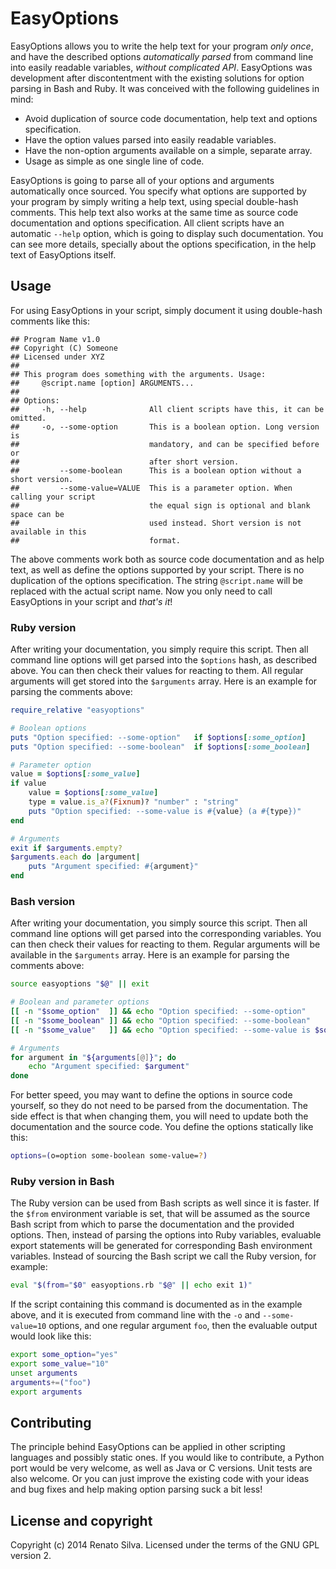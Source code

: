 # EasyOptions

EasyOptions allows you to write the help text for your program *only once*, and have the described options *automatically parsed* from command line into easily readable variables, *without complicated API*. EasyOptions was development after discontentment with the existing solutions for option parsing in Bash and Ruby. It was conceived with the following guidelines in mind:

  * Avoid duplication of source code documentation, help text and options specification.
  * Have the option values parsed into easily readable variables.
  * Have the non-option arguments available on a simple, separate array.
  * Usage as simple as one single line of code.

EasyOptions is going to parse all of your options and arguments automatically once sourced. You specify what options are supported by your program by simply writing a help text, using special double-hash comments. This help text also works at the same time as source code documentation and options specification. All client scripts have an automatic `--help` option, which is going to display such documentation. You can see more details, specially about the options specification, in the help text of EasyOptions itself.

## Usage

For using EasyOptions in your script, simply document it using double-hash comments like this:

```
## Program Name v1.0
## Copyright (C) Someone
## Licensed under XYZ
##
## This program does something with the arguments. Usage:
##     @script.name [option] ARGUMENTS...
##
## Options:
##     -h, --help              All client scripts have this, it can be omitted.
##     -o, --some-option       This is a boolean option. Long version is
##                             mandatory, and can be specified before or
##                             after short version.
##         --some-boolean      This is a boolean option without a short version.
##         --some-value=VALUE  This is a parameter option. When calling your script
##                             the equal sign is optional and blank space can be
##                             used instead. Short version is not available in this
##                             format.
```

The above comments work both as source code documentation and as help text, as well as define the options supported by your script. There is no duplication of the options specification. The string `@script.name` will be replaced with the actual script name. Now you only need to call EasyOptions in your script and *that's it*!

### Ruby version

After writing your documentation, you simply require this script. Then all command line options will get parsed into the `$options` hash, as described above. You can then check their values for reacting to them. All regular arguments will get stored into the `$arguments` array. Here is an example for parsing the comments above:

```ruby
require_relative "easyoptions"

# Boolean options
puts "Option specified: --some-option"   if $options[:some_option]
puts "Option specified: --some-boolean"  if $options[:some_boolean]

# Parameter option
value = $options[:some_value]
if value
    value = $options[:some_value]
    type = value.is_a?(Fixnum)? "number" : "string"
    puts "Option specified: --some-value is #{value} (a #{type})"
end

# Arguments
exit if $arguments.empty?
$arguments.each do |argument|
    puts "Argument specified: #{argument}"
end
```

### Bash version

After writing your documentation, you simply source this script. Then all command line options will get parsed into the corresponding variables. You can then check their values for reacting to them. Regular arguments will be available in the `$arguments` array. Here is an example for parsing the comments above:

```bash
source easyoptions "$@" || exit

# Boolean and parameter options
[[ -n "$some_option"  ]] && echo "Option specified: --some-option"
[[ -n "$some_boolean" ]] && echo "Option specified: --some-boolean"
[[ -n "$some_value"   ]] && echo "Option specified: --some-value is $some_value"

# Arguments
for argument in "${arguments[@]}"; do
    echo "Argument specified: $argument"
done
```

For better speed, you may want to define the options in source code yourself, so they do not need to be parsed from the documentation. The side effect is that when changing them, you will need to update both the documentation and the source code. You define the options statically like this:

```bash
options=(o=option some-boolean some-value=?)
```

### Ruby version in Bash

The Ruby version can be used from Bash scripts as well since it is faster. If the `$from` environment variable is set, that will be assumed as the source Bash script from which to parse the documentation and the provided options. Then, instead of parsing the options into Ruby variables, evaluable export statements will be generated for corresponding Bash environment variables. Instead of sourcing the Bash script we call the Ruby version, for example:

```bash
eval "$(from="$0" easyoptions.rb "$@" || echo exit 1)"
```

If the script containing this command is documented as in the example above, and it is executed from command line with the `-o` and `--some-value=10` options, and one regular argument `foo`, then the evaluable output would look like this:

```bash
export some_option="yes"
export some_value="10"
unset arguments
arguments+=("foo")
export arguments
```

## Contributing

The principle behind EasyOptions can be applied in other scripting languages and possibly static ones. If you would like to contribute, a Python port would be very welcome, as well as Java or C versions. Unit tests are also welcome. Or you can just improve the existing code with your ideas and bug fixes and help making option parsing suck a bit less!

## License and copyright

Copyright (c) 2014 Renato Silva.
Licensed under the terms of the GNU GPL version 2.


